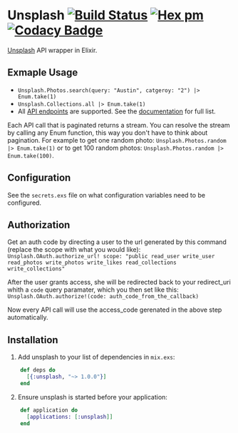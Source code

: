 # Unsplash [![Build Status](https://travis-ci.org/waynehoover/unsplash-elixir.svg?branch=master)](https://travis-ci.org/waynehoover/unsplash-elixir) [![Hex pm](http://img.shields.io/hexpm/v/unsplash.svg?style=flat)](https://hex.pm/packages/unsplash) [![Codacy Badge](https://api.codacy.com/project/badge/Grade/9ecf49d0c73e4b268e77b34e766e149a)](https://www.codacy.com/app/waynehoover/unsplash-elixir?utm_source=github.com&amp;utm_medium=referral&amp;utm_content=waynehoover/unsplash-elixir&amp;utm_campaign=Badge_Grade)

[Unsplash](https://unsplash.com) API wrapper in Elixir.


## Exmaple Usage

* `Unsplash.Photos.search(query: "Austin", catgeroy: "2") |> Enum.take(1)`
* `Unsplash.Collections.all |> Enum.take(1)`
* All [API endpoints](https://unsplash.com/documentation) are supported. See the [documentation](http://hexdocs.pm/unsplash/Unsplash.html) for full list.

Each API call that is paginated returns a stream. You can resolve the stream by calling any Enum function, this way you don't have to think about pagination. For example to get one random photo: `Unsplash.Photos.random |> Enum.take(1)` or to get 100 random photos: `Unsplash.Photos.random |> Enum.take(100)`.


## Configuration

See the `secrets.exs` file on what configuration variables need to be configured.


## Authorization

Get an auth code by directing a user to the url generated by this command (replace the scope with what you would like):
`Unsplash.OAuth.authorize_url! scope: "public read_user write_user read_photos write_photos write_likes read_collections write_collections"`

After the user grants access, she will be redirected back to your redirect_uri whith a `code` query paramater, which you then set like this:
`Unsplash.OAuth.authorize!(code: auth_code_from_the_callback)`

Now every API call will use the access_code gerenated in the above step automatically.


## Installation

1. Add unsplash to your list of dependencies in `mix.exs`:
```elixir
    def deps do
      [{:unsplash, "~> 1.0.0"}]
    end
```

2. Ensure unsplash is started before your application:
```elixir
    def application do
      [applications: [:unsplash]]
    end
```
